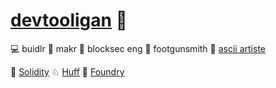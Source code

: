 # [devtooligan](https://twitter.com/devtooligan) 🫡

💻 buidlr 🤖 makr 🧐 blocksec eng 🔫 footgunsmith 🎨 [ascii artiste](https://github.com/devtooligan/awesome-ascii-art)


🔹 [Solidity](https://github.com/ethereum/solidity) ♘ [Huff](https://github.com/devtooligan/awesome-huff) 💊 [Foundry](https://book.getfoundry.sh/)
